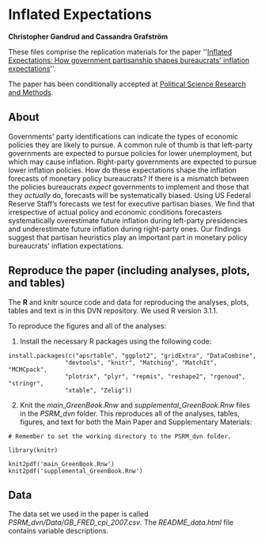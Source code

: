 # Inflated Expectations

**Christopher Gandrud and Cassandra Grafström**

These files comprise the replication materials for the paper
''[Inflated Expectations: How government partisanship shapes bureaucrats' inflation expectations](http://ssrn.com/abstract=2125283)''.

The paper has been conditionally accepted at [Political Science
Research and Methods](http://journals.cambridge.org/action/displayJournal?jid=RAM).

## About

Governments' party identifications can indicate the types of economic
policies they are likely to pursue. A common rule of thumb is that
left-party governments are expected to pursue policies for lower
unemployment, but which may cause inflation. Right-party governments
are expected to pursue lower inflation policies. How do these
expectations shape the inflation forecasts of monetary policy
bureaucrats? If there is a mismatch between the policies bureaucrats
*expect* governments to implement and those that they *actually* do,
forecasts will be systematically biased. Using US Federal Reserve
Staff’s forecasts we test for executive partisan biases. We find that
irrespective of actual policy and economic conditions forecasters
systematically overestimate future inflation during left-party presidencies
and underestimate future inflation during right-party ones. Our findings
suggest that partisan heuristics play an important part in monetary
policy bureaucrats' inflation expectations.

## Reproduce the paper (including analyses, plots, and tables)

The **R** and knitr source code and data for reproducing the analyses, plots, tables
and text is in this DVN repository. We used R version 3.1.1.

To reproduce the figures and all of the analyses:

1. Install the necessary R packages using the following code:

```{S}
install.packages(c("apsrtable", "ggplot2", "gridExtra", "DataCombine",
                "devtools", "knitr", "Matching", "MatchIt", "MCMCpack",
                "plotrix", "plyr", "repmis", "reshape2", "rgenoud", "stringr",
                "xtable", "Zelig"))
```

2. Knit the *main_GreenBook.Rnw* and *supplemental_GreenBook.Rnw* files in the
*PSRM_dvn* folder. This reproduces all of the analyses, tables, figures, and
text for both the Main Paper and Supplementary Materials:

```{S}
# Remember to set the working directory to the PSRM_dvn folder.

library(knitr)

knit2pdf('main_GreenBook.Rnw')
knit2pdf('supplemental_GreenBook.Rnw')
```

## Data

The data set we used in the paper is called
*PSRM_dvn/Data/GB_FRED_cpi_2007.csv*. The *README_data.html* file contains
variable descriptions.
